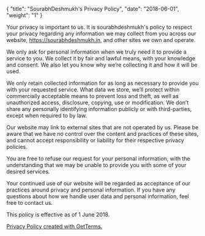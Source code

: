 {
    "title": "SourabhDeshmukh's Privacy Policy",
    "date": "2018-06-01",
    "weight": "1"
}

Your privacy is important to us. It is sourabhdeshmukh's policy to respect your privacy regarding any information we may collect from you across our website, <a href="https://sourabhdeshmukh.in">https://sourabhdeshmukh.in</a>, and other sites we own and operate.

We only ask for personal information when we truly need it to provide a service to you. We collect it by fair and lawful means, with your knowledge and consent. We also let you know why we’re collecting it and how it will be used.

We only retain collected information for as long as necessary to provide you with your requested service. What data we store, we’ll protect within commercially acceptable means to prevent loss and theft, as well as unauthorized access, disclosure, copying, use or modification.
We don’t share any personally identifying information publicly or with third-parties, except when required to by law.

Our website may link to external sites that are not operated by us. Please be aware that we have no control over the content and practices of these sites, and cannot accept responsibility or liability for their respective privacy policies.</p>

You are free to refuse our request for your personal information, with the understanding that we may be unable to provide you with some of your desired services.

Your continued use of our website will be regarded as acceptance of our practices around privacy and personal information. If you have any questions about how we handle user data and personal information, feel free to contact us.

This policy is effective as of 1 June 2018.

<a href="https://getterms.io" title="Generate a free privacy policy">Privacy Policy created with GetTerms.</a>
